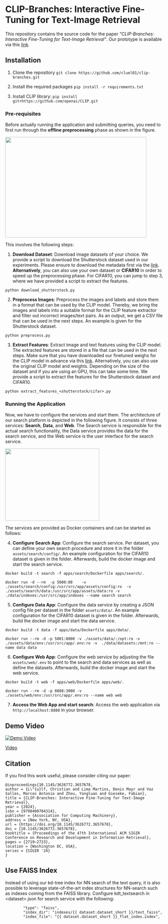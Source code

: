 # CLIP-Branches: Interactive Fine-Tuning for Text-Image Retrieval
This repository contains the source code for the paper *"CLIP-Branches: Interactive Fine-Tuning for Text-Image Retrieval"*. Our prototype is available via this [link](https://web.clip-branches.net/). 


## Installation
1. Clone the repository
```git clone https://github.com/cluel01/clip-branches.git``` 

2. Install the required packages
```pip install -r requirements.txt```

3. Install CLIP library:
```pip install git+https://github.com/openai/CLIP.git```

### Pre-requisites
Before actually running the application and submitting queries, you need to first run through the **offline preprocessing** phase as shown in the figure.

<img src="./img/framework.png" width="450" height="320">

This involves the following steps:
1. **Download Dataset**: Download image datasets of your choice. We provide a script to download the Shutterstock dataset used in our experiments. Please ensure to download the metadata first via the [link](https://drive.google.com/file/d/1mSNAL7u8y39O_fb66f38uLRm1zUnDH9O/view?usp=sharing). **Alternatively**, you can also use your own dataset or **CIFAR10** in order to speed up the preprocessing phase. For CIFAR10, you can jump to step 3, where we have provided a script to extract the features.

```python download_shutterstock.py```

2. **Preprocess Images**: Preprocess the images and labels and store them in a format that can be used by the CLIP model. Thereby, we bring the images and labels into a suitable format for the CLIP feature extractor and filter out incorrect images/text pairs. As an output, we get a CSV file that can be used in the next steps. An example is given for the Shutterstock dataset.

```python preprocess.py```

3. **Extract Features**: Extract image and text features using the CLIP model. The extracted features are stored in a file that can be used in the next steps. Make sure that you have downloaded our finetuned weighs for the CLIP model in advance via this [link](https://drive.google.com/file/d/1vwTrJbQntVuZpPazrpirS7n2ck-okrdg/view?usp=drive_link). Alternatively, you can also use the original CLIP model and weights. Depending on the size of the dataset and if you are using an GPU, this can take some time. We provide a script to extract the features for the Shutterstock dataset and CIFAR10.

```python extract_features_<shutterstock/cifar>.py```


### Running the Application
Now, we have to configure the services and start them. The architecture of our search platform is depicted in the following figure. It consists of three services: **Search**, **Data**, and **Web**. The Search service is responsible for the actual search functionality, the Data service provides the data for the search service, and the Web service is the user interface for the search service.

<img src="./img/arch.png" width="300" height="230">

The services are provided as Docker containers and can be started as follows:

4. **Configure Search App**: Configure the search service. Per dataset, you can define your own search procedure and store it in the folder `assets/search/config/`. An example configuration for the CIFAR10 dataset is given in the folder. Afterwards, build the docker image and start the search service.

```docker build -t search -f apps/search/Dockerfile apps/search/.```

```docker run -d --rm  -p 5000:80    -v ./assets/search/config:/usr/src/app/assets/config:ro  -v ./assets/search/data:/usr/src/app/assets/data:ro -v ./data/indexes:/usr/src/app/indexes --name search search```

5. **Configure Data App**: Configure the data service by creating a JSON config file per dataset in the folder `assets/data/`. An example configuration for the CIFAR10 dataset is given in the folder. Afterwards, build the docker image and start the data service.

```docker build -t data -f apps/data/Dockerfile apps/data/.```

```docker run --rm -d -p 5001:8000 -v ./assets/data/:/opt:ro -v ./assets/data/env:/usr/src/app/.env:ro -v  ./data/datasets:/mnt:ro --name data data```

6. **Configure Web App**:
Configure the web service by adjusting the file `assets/web/.env` to point to the search and data services as well as define the datasets. Afterwards, build the docker image and start the web service.

```docker build -t web -f apps/web/Dockerfile apps/web/.```

```docker run --rm -d -p 8888:3000 -v ./assets/web/env:/usr/src/app/.env:ro --name web web```

7. **Access the Web App and start search**: Access the web application via `http://localhost:8888` in your browser.

## Demo Video
[![Demo Video](https://img.youtube.com/vi/lepPM3zi0l8/0.jpg)](https://youtu.be/lepPM3zi0l8)

[Video](https://youtu.be/lepPM3zi0l8)



## Citation
If you find this work useful, please consider citing our paper:
```
@inproceedings{10.1145/3626772.3657678,
author = {L\"{u}lf, Christian and Lima Martins, Denis Mayr and Vaz Salles, Marcos Antonio and Zhou, Yongluan and Gieseke, Fabian},
title = {CLIP-Branches: Interactive Fine-Tuning for Text-Image Retrieval},
year = {2024},
isbn = {9798400704314},
publisher = {Association for Computing Machinery},
address = {New York, NY, USA},
url = {https://doi.org/10.1145/3626772.3657678},
doi = {10.1145/3626772.3657678},
booktitle = {Proceedings of the 47th International ACM SIGIR Conference on Research and Development in Information Retrieval},
pages = {2719–2723},
location = {Washington DC, USA},
series = {SIGIR '24}
}
```

## Use FAISS Index
Instead of using our kd-tree index for NN search of the text query, it is also possible to leverage state-of-the-art index structures for NN-search such as indexes coming from the FAISS library.
Configure kdt_textsearch in \<dataset\>.json for search service with the following:
```
        "type": "faiss",
        "index_dir": "indexes/{{ dataset.dataset_short }}/text_faiss",
        "index_file": "{{ dataset.dataset_short }}_flat_index.index",
```

